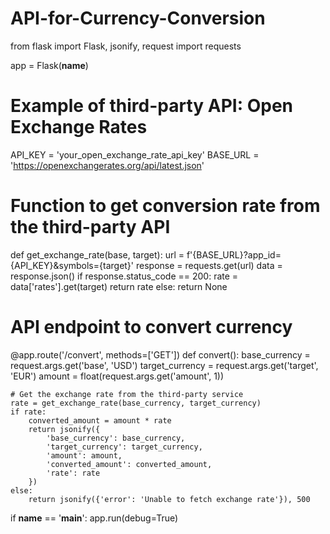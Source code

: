 # API-for-Currency-Conversion
from flask import Flask, jsonify, request
import requests

app = Flask(__name__)

# Example of third-party API: Open Exchange Rates
API_KEY = 'your_open_exchange_rate_api_key'
BASE_URL = 'https://openexchangerates.org/api/latest.json'

# Function to get conversion rate from the third-party API
def get_exchange_rate(base, target):
    url = f'{BASE_URL}?app_id={API_KEY}&symbols={target}'
    response = requests.get(url)
    data = response.json()
    if response.status_code == 200:
        rate = data['rates'].get(target)
        return rate
    else:
        return None

# API endpoint to convert currency
@app.route('/convert', methods=['GET'])
def convert():
    base_currency = request.args.get('base', 'USD')
    target_currency = request.args.get('target', 'EUR')
    amount = float(request.args.get('amount', 1))

    # Get the exchange rate from the third-party service
    rate = get_exchange_rate(base_currency, target_currency)
    if rate:
        converted_amount = amount * rate
        return jsonify({
            'base_currency': base_currency,
            'target_currency': target_currency,
            'amount': amount,
            'converted_amount': converted_amount,
            'rate': rate
        })
    else:
        return jsonify({'error': 'Unable to fetch exchange rate'}), 500

if __name__ == '__main__':
    app.run(debug=True)
